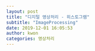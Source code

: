 ```yaml
---
layout: post
title: "디지털 영상처리 - 히스토그램"
subtitle: "ImageProcessing"
date: 2019-12-01 16:05:53
author: kwon
categories: 영상처리
---
```

